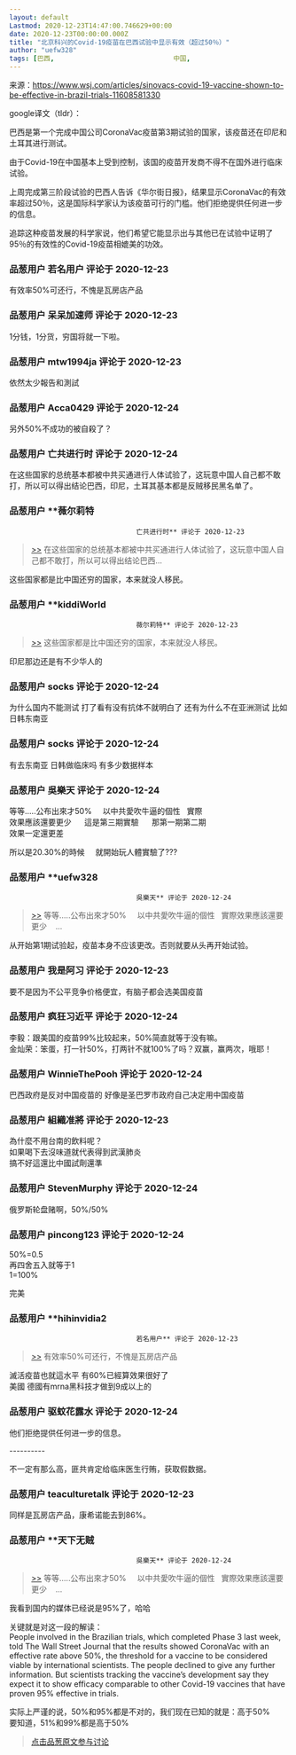 ```yaml
---
layout: default
Lastmod: 2020-12-23T14:47:00.746629+00:00
date: 2020-12-23T00:00:00.000Z
title: "北京科兴的Covid-19疫苗在巴西试验中显示有效（超过50％）"
author: "uefw328"
tags: [巴西,								中国,								疫苗,								武汉肺炎]
---
```


来源：https://www.wsj.com/articles/sinovacs-covid-19-vaccine-shown-to-be-effective-in-brazil-trials-11608581330  
  
google译文（tldr）：  
  
巴西是第一个完成中国公司CoronaVac疫苗第3期试验的国家，该疫苗还在印尼和土耳其进行测试。  
  
由于Covid-19在中国基本上受到控制，该国的疫苗开发商不得不在国外进行临床试验。  
  
上周完成第三阶段试验的巴西人告诉《华尔街日报》，结果显示CoronaVac的有效率超过50％，这是国际科学家认为该疫苗可行的门槛。他们拒绝提供任何进一步的信息。  
  
追踪这种疫苗发展的科学家说，他们希望它能显示出与其他已在试验中证明了95％的有效性的Covid-19疫苗相媲美的功效。

            
### 品葱用户 **若名用户** 评论于 2020-12-23
        
有效率50%可还行，不愧是瓦房店产品
        


            
### 品葱用户 **呆呆加速师** 评论于 2020-12-23
        
1分钱，1分货，穷国将就一下啦。
        


            
### 品葱用户 **mtw1994ja** 评论于 2020-12-23
        
依然太少報告和測試
        


            
### 品葱用户 **Acca0429** 评论于 2020-12-24
        
另外50%不成功的被自殺了？
        


            
### 品葱用户 **亡共进行时** 评论于 2020-12-24
        
在这些国家的总统基本都被中共买通进行人体试验了，这玩意中国人自己都不敢打，所以可以得出结论巴西，印尼，土耳其基本都是反贼移民黑名单了。
        


            
### 品葱用户 **薇尔莉特				
									亡共进行时** 评论于 2020-12-23
        
> [\>>]( "/article/item_id-569524#") 在这些国家的总统基本都被中共买通进行人体试验了，这玩意中国人自己都不敢打，所以可以得出结论巴西...

  
这些国家都是比中国还穷的国家，本来就没人移民。
        


            
### 品葱用户 **kiddiWorld				
									薇尔莉特** 评论于 2020-12-23
        
> [\>>]( "/article/item_id-569525#") 这些国家都是比中国还穷的国家，本来就没人移民。

  
  
印尼那边还是有不少华人的
        


            
### 品葱用户 **socks** 评论于 2020-12-24
        
为什么国内不能测试 打了看有没有抗体不就明白了 还有为什么不在亚洲测试 比如日韩东南亚
        


            
### 品葱用户 **socks** 评论于 2020-12-24
        
有去东南亚 日韩做临床吗 有多少数据样本
        


            
### 品葱用户 **吳樂天** 评论于 2020-12-24
        
等等.....公布出來才50%     以中共愛吹牛逼的個性   實際  
效果應該還要更少      這是第三期實驗      那第一期第二期  
效果一定還更差  
  
所以是20.30%的時候     就開始玩人體實驗了???
        


            
### 品葱用户 **uefw328				
									吳樂天** 评论于 2020-12-24
        
> [\>>]( "/article/item_id-569536#") 等等.....公布出來才50%     以中共愛吹牛逼的個性   實際效果應該還要更少    ...

  
  
从开始第1期试验起，疫苗本身不应该更改。否则就要从头再开始试验。
        


            
### 品葱用户 **我是阿习** 评论于 2020-12-23
        
要不是因为不公平竞争价格便宜，有脑子都会选美国疫苗
        


            
### 品葱用户 **疯狂习近平** 评论于 2020-12-24
        
李毅：跟美国的疫苗99%比较起来，50%简直就等于没有嘛。  
金灿荣：笨蛋，打一针50%，打两针不就100%了吗？双赢，赢两次，哦耶！
        


            
### 品葱用户 **WinnieThePooh** 评论于 2020-12-24
        
巴西政府是反对中国疫苗的 好像是圣巴罗市政府自己决定用中国疫苗
        


            
### 品葱用户 **組織准將** 评论于 2020-12-23
        
為什麼不用台南的飲料呢？  
如果喝下去沒味道就代表得到武漢肺炎  
搞不好這還比中國試劑還準
        


            
### 品葱用户 **StevenMurphy** 评论于 2020-12-24
        
俄罗斯轮盘赌啊，50%/50%
        


            
### 品葱用户 **pincong123** 评论于 2020-12-24
        
50%=0.5  
再四舍五入就等于1  
1=100%  
  
完美
        


            
### 品葱用户 **hihinvidia2				
									若名用户** 评论于 2020-12-23
        
> [\>>]( "/article/item_id-569476#") 有效率50%可还行，不愧是瓦房店产品

  
滅活疫苗也就這水平 有60%已經算效果很好了  
美國 德國有mrna黑科技才做到9成以上的
        


            
### 品葱用户 **驱蚊花露水** 评论于 2020-12-24
        
他们拒绝提供任何进一步的信息。  
  
\----------  
  
不一定有那么高，匪共肯定给临床医生行贿，获取假数据。
        


            
### 品葱用户 **teaculturetalk** 评论于 2020-12-23
        
同样是瓦房店产品，康希诺能去到86%。
        


            
### 品葱用户 **天下无贼				
									吳樂天** 评论于 2020-12-24
        
> [\>>]( "/article/item_id-569536#") 等等.....公布出來才50%     以中共愛吹牛逼的個性   實際效果應該還要更少    ...

  
  
我看到国内的媒体已经说是95%了，哈哈  
  
关键就是对这一段的解读：  
People involved in the Brazilian trials, which completed Phase 3 last week, told The Wall Street Journal that the results showed CoronaVac with an effective rate above 50%, the threshold for a vaccine to be considered viable by international scientists. The people declined to give any further information. But scientists tracking the vaccine’s development say they expect it to show efficacy comparable to other Covid-19 vaccines that have proven 95% effective in trials.  
  
实际上严谨的说，50%和95%都是不对的，我们现在已知的就是：高于50%  
要知道，51%和99%都是高于50%
        






> [点击品葱原文参与讨论](https://pincong.rocks/article/27757)

